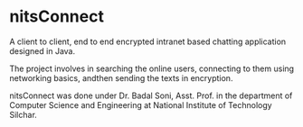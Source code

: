 # nitsConnect
A client to client, end to end encrypted intranet based chatting application designed in Java.


The project involves in searching the online users, connecting to them using networking basics, andthen sending the texts in encryption.


nitsConnect was done under Dr. Badal Soni, Asst. Prof. in the department of Computer Science and Engineering at National Institute of Technology Silchar.
